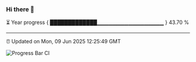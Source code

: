 ### Hi there 👋

⏳ Year progress { █████████████▁▁▁▁▁▁▁▁▁▁▁▁▁▁▁▁▁ } 43.70 %

---

⏰ Updated on Mon, 09 Jun 2025 12:25:49 GMT

![Progress Bar CI](https://github.com/code-lakshay/GitHub-Actions-Demo/workflows/Progress%20Bar%20CI/badge.svg)
